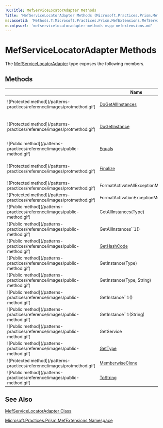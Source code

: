 ```yaml
---
TOCTitle: MefServiceLocatorAdapter Methods
Title: 'MefServiceLocatorAdapter Methods (Microsoft.Practices.Prism.MefExtensions)'
ms:assetid: 'Methods.T:Microsoft.Practices.Prism.MefExtensions.MefServiceLocatorAdapter'
ms:mtpsurl: 'mefservicelocatoradapter-methods-mspp-mefextensions.md'
---
```



# MefServiceLocatorAdapter Methods

The [MefServiceLocatorAdapter](/patterns-practices/reference/mefservicelocatoradapter-class-mspp-mefextensions) type exposes the following members.

## Methods


<table>

<thead>
<tr class="header">
<th> </th>
<th>Name</th>
<th>Description</th>
</tr>
</thead>
<tbody>
<tr class="odd">
<td>![Protected method](/patterns-practices/reference/images/protmethod.gif)</td>
<td><a href="/patterns-practices/reference/mefservicelocatoradapter-dogetallinstances-method-mspp-mefextensions">DoGetAllInstances</a></td>
<td><div class="summary">
Resolves the instance of the requested service.
</div>
(Overrides ServiceLocatorImplBaseDoGetAllInstances(Type).)</td>
</tr>
<tr class="even">
<td>![Protected method](/patterns-practices/reference/images/protmethod.gif)</td>
<td><a href="/patterns-practices/reference/mefservicelocatoradapter-dogetinstance-method-mspp-mefextensions">DoGetInstance</a></td>
<td><div class="summary">
Resolves all the instances of the requested service.
</div>
(Overrides ServiceLocatorImplBaseDoGetInstance(Type, String).)</td>
</tr>
<tr class="odd">
<td>![Public method](/patterns-practices/reference/images/public-method.gif)</td>
<td><a href="http://msdn.microsoft.com/en-us/library/bsc2ak47">Equals</a></td>
<td><div class="summary">
Determines whether the specified <a href="http://msdn.microsoft.com/en-us/library/e5kfa45b">Object</a> is equal to the current <a href="http://msdn.microsoft.com/en-us/library/e5kfa45b">Object</a>.
</div>
(Inherited from <a href="http://msdn.microsoft.com/en-us/library/e5kfa45b">Object</a>.)</td>
</tr>
<tr class="even">
<td>![Protected method](/patterns-practices/reference/images/protmethod.gif)</td>
<td><a href="http://msdn.microsoft.com/en-us/library/4k87zsw7">Finalize</a></td>
<td><div class="summary">
Allows an object to try to free resources and perform other cleanup operations before it is reclaimed by garbage collection.
</div>
(Inherited from <a href="http://msdn.microsoft.com/en-us/library/e5kfa45b">Object</a>.)</td>
</tr>
<tr class="odd">
<td>![Protected method](/patterns-practices/reference/images/protmethod.gif)</td>
<td>FormatActivateAllExceptionMessage</td>
<td>(Inherited from ServiceLocatorImplBase.)</td>
</tr>
<tr class="even">
<td>![Protected method](/patterns-practices/reference/images/protmethod.gif)</td>
<td>FormatActivationExceptionMessage</td>
<td>(Inherited from ServiceLocatorImplBase.)</td>
</tr>
<tr class="odd">
<td>![Public method](/patterns-practices/reference/images/public-method.gif)</td>
<td>GetAllInstances(Type)</td>
<td>(Inherited from ServiceLocatorImplBase.)</td>
</tr>
<tr class="even">
<td>![Public method](/patterns-practices/reference/images/public-method.gif)</td>
<td>GetAllInstances``1()</td>
<td>(Inherited from ServiceLocatorImplBase.)</td>
</tr>
<tr class="odd">
<td>![Public method](/patterns-practices/reference/images/public-method.gif)</td>
<td><a href="http://msdn.microsoft.com/en-us/library/zdee4b3y">GetHashCode</a></td>
<td><div class="summary">
Serves as a hash function for a particular type.
</div>
(Inherited from <a href="http://msdn.microsoft.com/en-us/library/e5kfa45b">Object</a>.)</td>
</tr>
<tr class="even">
<td>![Public method](/patterns-practices/reference/images/public-method.gif)</td>
<td>GetInstance(Type)</td>
<td>(Inherited from ServiceLocatorImplBase.)</td>
</tr>
<tr class="odd">
<td>![Public method](/patterns-practices/reference/images/public-method.gif)</td>
<td>GetInstance(Type, String)</td>
<td>(Inherited from ServiceLocatorImplBase.)</td>
</tr>
<tr class="even">
<td>![Public method](/patterns-practices/reference/images/public-method.gif)</td>
<td>GetInstance``1()</td>
<td>(Inherited from ServiceLocatorImplBase.)</td>
</tr>
<tr class="odd">
<td>![Public method](/patterns-practices/reference/images/public-method.gif)</td>
<td>GetInstance``1(String)</td>
<td>(Inherited from ServiceLocatorImplBase.)</td>
</tr>
<tr class="even">
<td>![Public method](/patterns-practices/reference/images/public-method.gif)</td>
<td>GetService</td>
<td>(Inherited from ServiceLocatorImplBase.)</td>
</tr>
<tr class="odd">
<td>![Public method](/patterns-practices/reference/images/public-method.gif)</td>
<td><a href="http://msdn.microsoft.com/en-us/library/dfwy45w9">GetType</a></td>
<td><div class="summary">
Gets the <a href="http://msdn.microsoft.com/en-us/library/42892f65">Type</a> of the current instance.
</div>
(Inherited from <a href="http://msdn.microsoft.com/en-us/library/e5kfa45b">Object</a>.)</td>
</tr>
<tr class="even">
<td>![Protected method](/patterns-practices/reference/images/protmethod.gif)</td>
<td><a href="http://msdn.microsoft.com/en-us/library/57ctke0a">MemberwiseClone</a></td>
<td><div class="summary">
Creates a shallow copy of the current <a href="http://msdn.microsoft.com/en-us/library/e5kfa45b">Object</a>.
</div>
(Inherited from <a href="http://msdn.microsoft.com/en-us/library/e5kfa45b">Object</a>.)</td>
</tr>
<tr class="odd">
<td>![Public method](/patterns-practices/reference/images/public-method.gif)</td>
<td><a href="http://msdn.microsoft.com/en-us/library/7bxwbwt2">ToString</a></td>
<td><div class="summary">
Returns a string that represents the current object.
</div>
(Inherited from <a href="http://msdn.microsoft.com/en-us/library/e5kfa45b">Object</a>.)</td>
</tr>
</tbody>
</table>

## See Also

[MefServiceLocatorAdapter Class](/patterns-practices/reference/mefservicelocatoradapter-class-mspp-mefextensions)

[Microsoft.Practices.Prism.MefExtensions Namespace](/patterns-practices/reference/mspp-mefextensions-namespace)
